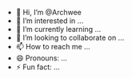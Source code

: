 - 👋 Hi, I’m @Archwee
- 👀 I’m interested in ...
- 🌱 I’m currently learning ...
- 💞️ I’m looking to collaborate on ...
- 📫 How to reach me ...
- 😄 Pronouns: ...
- ⚡ Fun fact: ...

<!---
Archwee/Archwee is a ✨ special ✨ repository because its `README.md` (this file) appears on your GitHub profile.
You can click the Preview link to take a look at your changes.
--->

